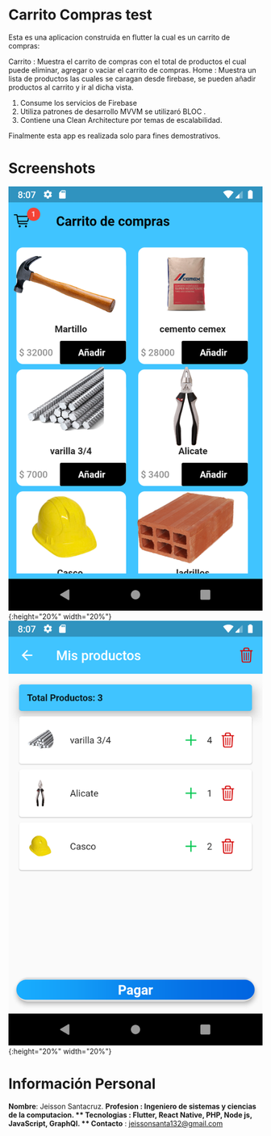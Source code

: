# Carrito Compras test
Esta es una aplicacion construida en flutter la cual es un carrito de compras:

Carrito : Muestra el carrito de compras con el total de productos el cual puede eliminar, agregar o vaciar el carrito de compras.
Home : Muestra un  lista de productos las cuales se caragan desde firebase, se pueden añadir productos al carrito y ir al dicha vista.

1. Consume los servicios de Firebase
2. Utiliza patrones de desarrollo MVVM se utilizaró BLOC .
3. Contiene una Clean Architecture por temas de escalabilidad.

Finalmente esta app es realizada solo para fines demostrativos.


# Screenshots
![title](assets/images/S1.png ){:height="20%" width="20%"}
![title](assets/images/S2.png){:height="20%" width="20%"}



# Información Personal

**Nombre**: Jeisson Santacruz.
**Profesion **: Ingeniero de sistemas y ciencias de la computacion.
** Tecnologias** : Flutter, React Native, PHP, Node js, JavaScript, GraphQl.
** Contacto** : jeissonsanta132@gmail.com
